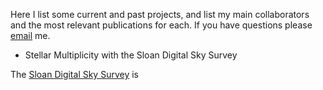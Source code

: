 Here I list some current and past projects, and list my main collaborators and the most relevant publications for each. If you have questions please [email](mailto:badenes@pitt.edu) me. 

* Stellar Multiplicity with the Sloan Digital Sky Survey

The [Sloan Digital Sky Survey](https://www.sdss.org/) is
